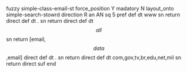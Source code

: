 fuzzy simple-class-email-st
   force_position Y
   madatory N
   layout_onto simple-search-stowrd
   direction R
   an AN
   sq 5
   pref 
   def 
    dt www
    sn 
    return 
    direct 
   def 
    dt .
    sn 
    return 
    direct 
   def 
    dt $$all$$
    sn 
    return [email,$$data$$,email]
    direct 
   def 
    dt .
    sn 
    return 
    direct 
   def 
    dt com,gov,tv,br,edu,net,mil
    sn 
    return 
    direct 
   suf 
end
